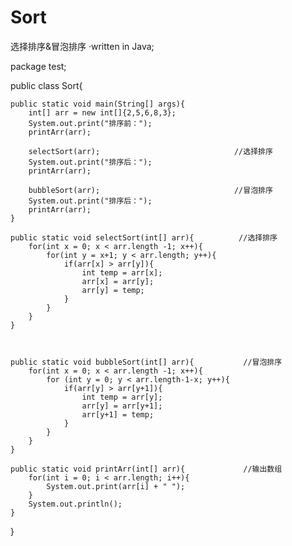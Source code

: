 Sort
====

选择排序&amp;冒泡排序
·written in Java;


package test;

public class Sort{

	public static void main(String[] args){
		int[] arr = new int[]{2,5,6,8,3};
		System.out.print("排序前：");
		printArr(arr);
		
		selectSort(arr);                              //选择排序
		System.out.print("排序后：");
		printArr(arr);

		bubbleSort(arr);                              //冒泡排序
		System.out.print("排序后：");
		printArr(arr);
	}
	
	public static void selectSort(int[] arr){          //选择排序
		for(int x = 0; x < arr.length -1; x++){
			for(int y = x+1; y < arr.length; y++){
				if(arr[x] > arr[y]){
					int temp = arr[x];
					arr[x] = arr[y];
					arr[y] = temp;
				}
			}
		}
	}
	
	
	
	public static void bubbleSort(int[] arr){           //冒泡排序
		for(int x = 0; x < arr.length -1; x++){
			for (int y = 0; y < arr.length-1-x; y++){
				if(arr[y] > arr[y+1]){
					int temp = arr[y];
					arr[y] = arr[y+1];
					arr[y+1] = temp;
				}
			}
		}
	}
	
	public static void printArr(int[] arr){             //输出数组
		for(int i = 0; i < arr.length; i++){
			System.out.print(arr[i] + "	");
		}
		System.out.println();
	}
	
	
}
